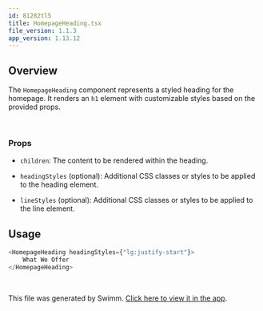 ```yaml
---
id: 81282tl5
title: HomepageHeading.tsx
file_version: 1.1.3
app_version: 1.13.12
---
```


## Overview

The `HomepageHeading` component represents a styled heading for the homepage. It renders an `h1` element with customizable styles based on the provided props.

<br/>

### **Props**

- `children`: The content to be rendered within the heading.

- `headingStyles` (optional): Additional CSS classes or styles to be applied to the heading element.

- `lineStyles` (optional): Additional CSS classes or styles to be applied to the line element.
  <br/>

## Usage

```javascript
<HomepageHeading headingStyles={"lg:justify-start"}>
	What We Offer
</HomepageHeading>
```

<br/>

This file was generated by Swimm. [Click here to view it in the app](https://app.swimm.io/repos/Z2l0aHViJTNBJTNBY2xhc3NtYXRlLWZyb250ZW5kJTNBJTNBY291cnNlLWNvbm5lY3Q=/docs/81282tl5).
